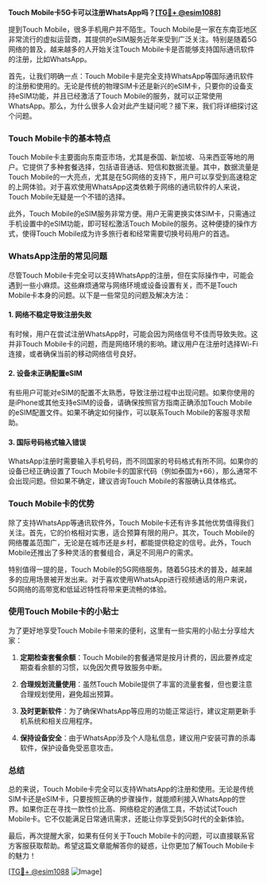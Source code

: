 **Touch Mobile卡5G卡可以注册WhatsApp吗？[[TG💪+ @esim1088](https://t.me/s/esim1088)]**

提到Touch Mobile，很多手机用户并不陌生。Touch Mobile是一家在东南亚地区非常流行的虚拟运营商，其提供的eSIM服务近年来受到广泛关注。特别是随着5G网络的普及，越来越多的人开始关注Touch Mobile卡是否能够支持国际通讯软件的注册，比如WhatsApp。

首先，让我们明确一点：Touch Mobile卡是完全支持WhatsApp等国际通讯软件的注册和使用的。无论是传统的物理SIM卡还是新兴的eSIM卡，只要你的设备支持eSIM功能，并且已经激活了Touch Mobile的服务，就可以正常使用WhatsApp。那么，为什么很多人会对此产生疑问呢？接下来，我们将详细探讨这个问题。

### Touch Mobile卡的基本特点

Touch Mobile卡主要面向东南亚市场，尤其是泰国、新加坡、马来西亚等地的用户。它提供了多种套餐选择，包括语音通话、短信和数据流量。其中，数据流量是Touch Mobile的一大亮点，尤其是在5G网络的支持下，用户可以享受到高速稳定的上网体验。对于喜欢使用WhatsApp这类依赖于网络的通讯软件的人来说，Touch Mobile无疑是一个不错的选择。

此外，Touch Mobile的eSIM服务非常方便。用户无需更换实体SIM卡，只需通过手机设置中的eSIM功能，即可轻松激活Touch Mobile的服务。这种便捷的操作方式，使得Touch Mobile成为许多旅行者和经常需要切换号码用户的首选。

### WhatsApp注册的常见问题

尽管Touch Mobile卡完全可以支持WhatsApp的注册，但在实际操作中，可能会遇到一些小麻烦。这些麻烦通常与网络环境或设备设置有关，而不是Touch Mobile卡本身的问题。以下是一些常见的问题及解决方法：

#### 1. 网络不稳定导致注册失败
有时候，用户在尝试注册WhatsApp时，可能会因为网络信号不佳而导致失败。这并非Touch Mobile卡的问题，而是网络环境的影响。建议用户在注册时选择Wi-Fi连接，或者确保当前的移动网络信号良好。

#### 2. 设备未正确配置eSIM
有些用户可能对eSIM的配置不太熟悉，导致注册过程中出现问题。如果你使用的是iPhone或其他支持eSIM的设备，请确保按照官方指南正确添加Touch Mobile的eSIM配置文件。如果不确定如何操作，可以联系Touch Mobile的客服寻求帮助。

#### 3. 国际号码格式输入错误
WhatsApp注册时需要输入手机号码，而不同国家的号码格式有所不同。如果你的设备已经正确设置了Touch Mobile卡的国家代码（例如泰国为+66），那么通常不会出现问题。但如果不确定，建议咨询Touch Mobile的客服确认具体格式。

### Touch Mobile卡的优势

除了支持WhatsApp等通讯软件外，Touch Mobile卡还有许多其他优势值得我们关注。首先，它的价格相对实惠，适合预算有限的用户。其次，Touch Mobile的网络覆盖范围广，无论是在城市还是乡村，都能提供稳定的信号。此外，Touch Mobile还推出了多种灵活的套餐组合，满足不同用户的需求。

特别值得一提的是，Touch Mobile的5G网络服务。随着5G技术的普及，越来越多的应用场景被开发出来。对于喜欢使用WhatsApp进行视频通话的用户来说，5G网络的高带宽和低延迟特性将带来更流畅的体验。

### 使用Touch Mobile卡的小贴士

为了更好地享受Touch Mobile卡带来的便利，这里有一些实用的小贴士分享给大家：

1. **定期检查套餐余额**：Touch Mobile的套餐通常是按月计费的，因此要养成定期查看余额的习惯，以免因欠费导致服务中断。
   
2. **合理规划流量使用**：虽然Touch Mobile提供了丰富的流量套餐，但也要注意合理规划使用，避免超出预算。

3. **及时更新软件**：为了确保WhatsApp等应用的功能正常运行，建议定期更新手机系统和相关应用程序。

4. **保持设备安全**：由于WhatsApp涉及个人隐私信息，建议用户安装可靠的杀毒软件，保护设备免受恶意攻击。

### 总结

总的来说，Touch Mobile卡完全可以支持WhatsApp的注册和使用。无论是传统SIM卡还是eSIM卡，只要按照正确的步骤操作，就能顺利接入WhatsApp的世界。如果你正在寻找一款性价比高、网络稳定的通信工具，不妨试试Touch Mobile卡。它不仅能满足日常通讯需求，还能让你享受到5G时代的全新体验。

最后，再次提醒大家，如果有任何关于Touch Mobile卡的问题，可以直接联系官方客服获取帮助。希望这篇文章能解答你的疑惑，让你更加了解Touch Mobile卡的魅力！

[[TG💪+ @esim1088](https://t.me/s/esim1088) ![Image](https://i.postimg.cc/4NQfJmqS/Snipaste-2025-05-13-00-14-12.png)]